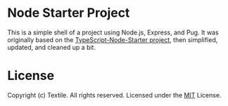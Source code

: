# Node Starter Project

This is a simple shell of a project using Node.js, Express, and Pug. It was originally based on the [TypeScript-Node-Starter project](https://github.com/microsoft/TypeScript-Node-Starter), then simplified, updated, and cleaned up a bit.

# License
Copyright (c) Textile. All rights reserved.
Licensed under the [MIT](LICENSE.txt) License.
